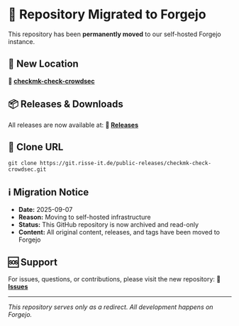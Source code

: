 # 🚀 Repository Migrated to Forgejo

This repository has been **permanently moved** to our self-hosted Forgejo instance.

## 📍 New Location

**🔗 [checkmk-check-crowdsec](https://git.risse-it.de/public-releases/checkmk-check-crowdsec)**

## 📦 Releases & Downloads

All releases are now available at:
**🔗 [Releases](https://git.risse-it.de/public-releases/checkmk-check-crowdsec/releases)**

## 🔧 Clone URL

    git clone https://git.risse-it.de/public-releases/checkmk-check-crowdsec.git

## ℹ️ Migration Notice

- **Date:** 2025-09-07
- **Reason:** Moving to self-hosted infrastructure
- **Status:** This GitHub repository is now archived and read-only
- **Content:** All original content, releases, and tags have been moved to Forgejo

## 🆘 Support

For issues, questions, or contributions, please visit the new repository:
**🔗 [Issues](https://git.risse-it.de/public-releases/checkmk-check-crowdsec/issues)**

---

*This repository serves only as a redirect. All development happens on Forgejo.*
